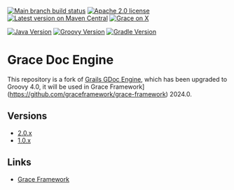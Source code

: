 [![Main branch build status](https://github.com/graceframework/grace-doc-engine/workflows/Grace%20CI/badge.svg?style=flat)](https://github.com/graceframework/grace-doc-engine/actions?query=workflow%3A%Grace+CI%22)
[![Apache 2.0 license](https://img.shields.io/badge/License-APACHE%202.0-green.svg?logo=APACHE&style=flat)](https://opensource.org/licenses/Apache-2.0)
[![Latest version on Maven Central](https://img.shields.io/maven-central/v/org.graceframework/grace-doc-engine.svg?label=Maven%20Central&logo=apache-maven&style=flat)](https://search.maven.org/search?q=g:org.graceframework)
[![Grace on X](https://img.shields.io/twitter/follow/graceframework?style=social)](https://x.com/graceframework)

[![Java Version](https://img.shields.io/badge/Java-17-blue?style=flat&logo=openjdk&color=437291)](https://docs.oracle.com/en/java/javase/17/)
[![Groovy Version](https://img.shields.io/badge/Groovy-4.0.28-blue?logo=apachegroovy&style=flat&color=4298b8)](https://groovy-lang.org/releasenotes/groovy-4.0.html)
[![Gradle Version](https://img.shields.io/badge/Gradle-7.6.6-blue?logo=gradle&style=flat&color=1da2bd)](https://docs.gradle.org/7.6.6/release-notes.html)

# Grace Doc Engine

This repository is a fork of [Grails GDoc Engine](https://github.com/grails/grails-gdoc-engine/), which has been upgraded to Groovy 4.0, it will be used in Grace Framework](https://github.com/graceframework/grace-framework) 2024.0.

## Versions

- [2.0.x](https://github.com/graceframework/grace-doc-engine)
- [1.0.x](https://github.com/graceframework/grace-doc-engine/tree/1.0.x)

## Links

- [Grace Framework](https://github.com/graceframework/grace-framework)
